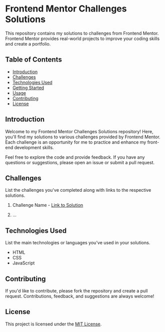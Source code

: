 # Frontend Mentor Challenges Solutions

This repository contains my solutions to challenges from Frontend Mentor. Frontend Mentor provides real-world projects to improve your coding skills and create a portfolio.

## Table of Contents

- [Introduction](#introduction)
- [Challenges](#challenges)
- [Technologies Used](#technologies-used)
- [Getting Started](#getting-started)
- [Usage](#usage)
- [Contributing](#contributing)
- [License](#license)

## Introduction

Welcome to my Frontend Mentor Challenges Solutions repository! Here, you'll find my solutions to various challenges provided by Frontend Mentor. Each challenge is an opportunity for me to practice and enhance my front-end development skills.

Feel free to explore the code and provide feedback. If you have any questions or suggestions, please open an issue or submit a pull request.

## Challenges

List the challenges you've completed along with links to the respective solutions.

1. Challenge Name - [Link to Solution](#)

2. ...

## Technologies Used

List the main technologies or languages you've used in your solutions.

- HTML
- CSS
- JavaScript



## Contributing

If you'd like to contribute, please fork the repository and create a pull request. Contributions, feedback, and suggestions are always welcome!

## License

This project is licensed under the [MIT License](LICENSE).
